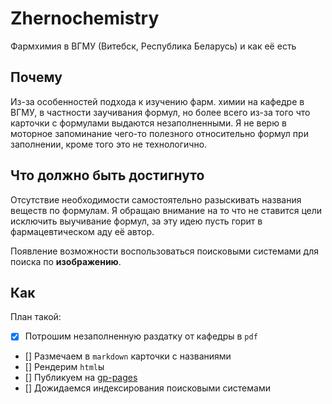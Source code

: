 Zhernochemistry
===============

Фармхимия в ВГМУ (Витебск, Республика Беларусь) и как её есть

Почему
------

Из-за особенностей подхода к изучению фарм. химии на кафедре в ВГМУ, в частности заучивания формул, но более всего из-за того что карточки с формулами выдаются незаполненными. Я не верю в моторное запоминание чего-то полезного относительно формул при заполнении, кроме того это не технологично.

Что должно быть достигнуто
--------------------------

Отсутствие необходимости самостоятельно разыскивать названия веществ по формулам. Я обращаю внимание на то что не ставится цели исключить выучивание формул, за эту идею пусть горит в фармацевтическом аду её автор.

Появление возможности воспользоваться поисковыми системами для поиска по **изображению**.

<!-- Есть надежда заполнить smile-нотации. Теоретически (: -->

Как
---

План такой:

- [X] Потрошим незаполненную раздатку от кафедры в `pdf`
- [] Размечаем в `markdown` карточки с названиями
- [] Рендерим `html`ы
- [] Публикуем на [gp-pages](https://pages.github.com/)
- [] Дожидаемся индексирования поисковыми системами